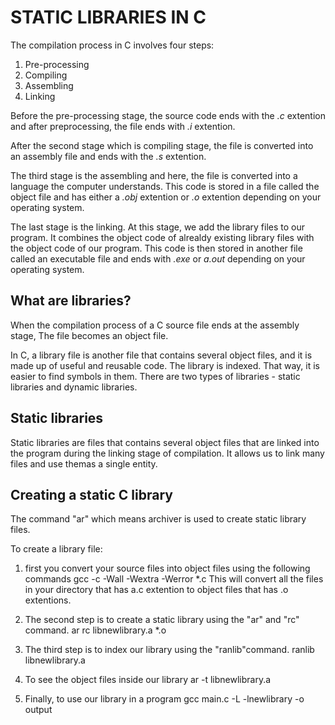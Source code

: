 # STATIC LIBRARIES IN C

The compilation process in C involves four steps:

1. Pre-processing
2. Compiling
3. Assembling
4. Linking

Before the pre-processing stage, the source code ends with the *.c* extention and after preprocessing, the file ends with *.i* extention.

After the second stage which is compiling stage, the file is converted into an assembly file and ends with the *.s* extention.

The third stage is the assembling and here, the file is converted into a language the computer understands. This code is stored in a file called the object file and has either a *.obj* extention or *.o* extention depending on your operating system.

The last stage is the linking. At this stage, we add the library files to our program. It combines the object code of alrealdy existing library files with the object code of our program. This code is then stored in another file called an executable file and ends with *.exe* or *a.out* depending on your operating system.

## What are libraries?

When the compilation process of a C source file ends at the assembly stage, The file becomes an object file.

In C, a library file is another file that contains several object files, and it is made up of useful and reusable code. The library is indexed. That way, it is easier to find symbols in them. There are two types of libraries - static libraries and dynamic libraries.

## Static libraries

Static libraries are files that contains several object files that are linked into the program during the linking stage of compilation. It allows us to link many files and use themas a single entity.

## Creating a static C library

The command "ar" which means archiver is used to create static library files.

To create a library file:

1. first you convert your source files into object files using the following commands
	gcc -c -Wall -Wextra -Werror *.c
This will convert all the files in your directory that has a.c extention to object files that has .o extentions.

2. The second step is to create a static library using the "ar" and "rc" command.
	ar rc libnewlibrary.a *.o

3. The third step is to index our library using the "ranlib"command.
	ranlib libnewlibrary.a

4. To see the object files inside our library
	ar -t libnewlibrary.a

5. Finally, to use our library in a program
	gcc main.c -L -lnewlibrary -o output

